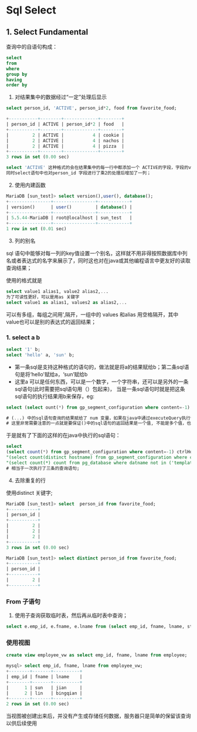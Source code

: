 # Sql Select

## 1. Select Fundamental

查询中的自语句构成：

```sql
select
from
where
group by
having
order by
```

1. 对结果集中的数据经过“一定”处理后显示

```sql
select person_id, 'ACTIVE', person_id*2, food from favorite_food;

+-----------+--------+-------------+--------+
| person_id | ACTIVE | person_id*2 | food   |
+-----------+--------+-------------+--------+
|         2 | ACTIVE |           4 | cookie |
|         2 | ACTIVE |           4 | nachos |
|         2 | ACTIVE |           4 | pizza  |
+-----------+--------+-------------+--------+
3 rows in set (0.00 sec)

select 'ACTIVE' 这种格式的会在结果集中的每一行中都添加一个 ACTIVE的字段，字段的value也是'ACTIVE'
同时select语句中也对person_id 字段进行了乘2的处理后增加了一列；
```

2. 使用内建函数

```sql
MariaDB [sun_test]> select version(),user(), database();
+----------------+----------------+------------+
| version()      | user()         | database() |
+----------------+----------------+------------+
| 5.5.44-MariaDB | root@localhost | sun_test   |
+----------------+----------------+------------+
1 row in set (0.01 sec)
```

3. 列的别名

sql 语句中能够对每一列的key值设置一个别名，这样就不用非得按照数据库中列名或者表达式的名字来展示了，同时这也对在java或其他编程语言中更友好的读取查询结果；

使用的格式就是

```sql
select value1 alias1, value2 alias2,...
为了可读性更好，可以是用as 关键字
select value1 as alias1, values2 as alias2,...
```

可以有多组，每组之间用',隔开，一组中的 values 和alias 用空格隔开，其中value也可以是别的表达式的返回结果；

### 1. select a b 

```sql
select '1' b;
select 'hello' a, 'sun' b;
```

* 第一条sql是支持这种格式的语句的，做法就是将a的结果赋给b；第二条sql语句是将‘hello'赋给a，‘sun’赋给b
* 这里a 可以是任何东西，可以是一个数字，一个字符串，还可以是另外的一条sql语句(此时需要把sql语句用（）包起来)， 当是一条sql语句时就是把这条sql语句的执行结果用b来保存，eg:

```sql
select (select ount(*) from gp_segment_configuration where content=-1) num;

# (...) 中的sql语句查询的结果赋给了 num 变量，如果在java中通过executeQuery执行该查询语句的话就可以从返回的ResultSet中共 rs.getString("num")来获得查询的结果;
# 这里非常需要注意的一点就是要保证()中的sql语句的返回结果是一个值, 不能是多个值，也不能是一条记录；
```

于是就有了下面的这样的在java中执行的sql语句：

```sql
select 
(select count(*) from gp_segment_configuration where content=-1) ctrlHosts," +
"(select count(distinct hostname) from gp_segment_configuration where content != -1) calculateHosts," +
"(select count(*) count from pg_database where datname not in ('template0', 'template1', 'postgres')) dbCount;
# 相当于一次执行了三条的查询语句;
```

4. 去除重复的行

使用distinct 关键字;

```sql
MariaDB [sun_test]> select  person_id from favorite_food;
+-----------+
| person_id |
+-----------+
|         2 |
|         2 |
|         2 |
+-----------+
3 rows in set (0.00 sec)

MariaDB [sun_test]> select distinct person_id from favorite_food;
+-----------+
| person_id |
+-----------+
|         2 |
+-----------+
```



### From 子语句

1. 使用子查询获取临时表，然后再从临时表中查询；

```sql
select e.emp_id, e.fname, e.lname from (select emp_id, fname, lname, start_date from employee) e;
```

### 使用视图

```sql
create view employee_vw as select emp_id, fname, lname from employee;

mysql> select emp_id, fname, lname from employee_vw;
+--------+-------+----------+
| emp_id | fname | lname    |
+--------+-------+----------+
|      1 | sun   | jian     |
|      2 | lin   | bingqian |
+--------+-------+----------+
2 rows in set (0.00 sec)
```

当视图被创建出来后，并没有产生或存储任何数据，服务器只是简单的保留该查询以供后续使用